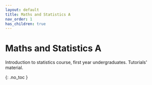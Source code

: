 ```yaml
---
layout: default
title: Maths and Statistics A
nav_order: 1
has_children: true
---
```


# Maths and Statistics A

Introduction to statistics course, first year undergraduates. Tutorials' material.

{: .no_toc }